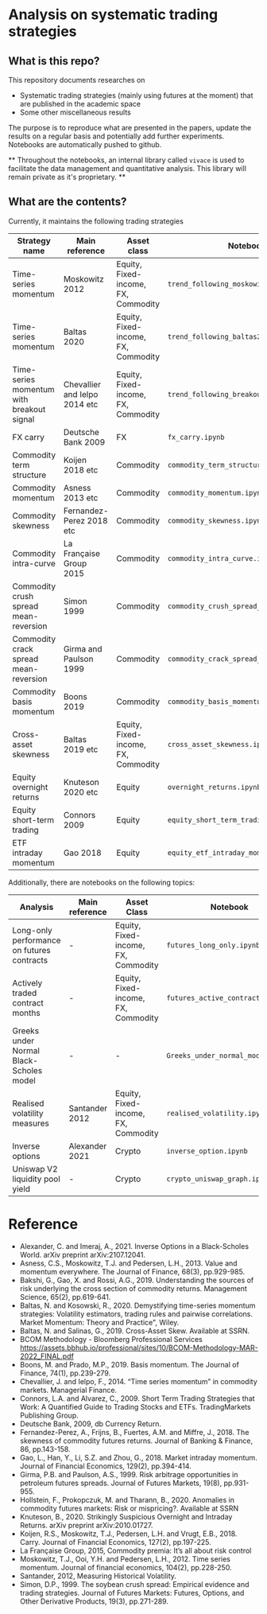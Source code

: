 # Analysis on systematic trading strategies

## What is this repo?

This repository documents researches on

- Systematic trading strategies (mainly using futures at the moment) that are published in the academic space
- Some other miscellaneous results

The purpose is to reproduce what are presented in the papers, update the results on a regular basis and potentially add
further experiments. Notebooks are automatically pushed to github.

** Throughout the notebooks, an internal library called `vivace` is used to facilitate the data management and quantitative analysis. 
This library will remain private as it's proprietary. **

## What are the contents?

Currently, it maintains the following trading strategies

| Strategy name                             | Main reference                | Asset class                         | Notebook                                  |
|-------------------------------------------|-------------------------------|-------------------------------------|-------------------------------------------|
| Time-series momentum                      | Moskowitz 2012                | Equity, Fixed-income, FX, Commodity | `trend_following_moskowitz2012.ipynb`     |
| Time-series momentum                      | Baltas 2020                   | Equity, Fixed-income, FX, Commodity | `trend_following_baltas2020.ipynb`        |
| Time-series momentum with breakout signal | Chevallier and Ielpo 2014 etc | Equity, Fixed-income, FX, Commodity | `trend_following_breakout.ipynb`          |
| FX carry                                  | Deutsche Bank 2009            | FX                                  | `fx_carry.ipynb`                          |
| Commodity term structure                  | Koijen 2018 etc               | Commodity                           | `commodity_term_structure.ipynb`          |
| Commodity momentum                        | Asness 2013 etc               | Commodity                           | `commodity_momentum.ipynb`                |
| Commodity skewness                        | Fernandez-Perez 2018 etc      | Commodity                           | `commodity_skewness.ipynb`                |
| Commodity intra-curve                     | La Française Group 2015       | Commodity                           | `commodity_intra_curve.ipynb`             |
| Commodity crush spread mean-reversion     | Simon 1999                    | Commodity                           | `commodity_crush_spread_stat_arb.ipynb`   |
| Commodity crack spread mean-reversion     | Girma and Paulson 1999        | Commodity                           | `commodity_crack_spread_stat_arb.ipynb`   |
| Commodity basis momentum                  | Boons 2019                    | Commodity                           | `commodity_basis_momentum.ipynb`          |
| Cross-asset skewness                      | Baltas 2019 etc               | Equity, Fixed-income, FX, Commodity | `cross_asset_skewness.ipynb`              |
| Equity overnight returns                  | Knuteson 2020 etc             | Equity                              | `overnight_returns.ipynb`                 |
| Equity short-term trading                 | Connors 2009                  | Equity                              | `equity_short_term_trading_connors.ipynb` |
| ETF intraday momentum                     | Gao 2018                      | Equity                              | `equity_etf_intraday_momentum.ipynb`      |

Additionally, there are notebooks on the following topics:

| Analysis                                   | Main reference | Asset Class                         | Notebook                          |
|--------------------------------------------|----------------|-------------------------------------|-----------------------------------|
| Long-only performance on futures contracts | -              | Equity, Fixed-income, FX, Commodity | `futures_long_only.ipynb`         |
| Actively traded contract months            | -              | Equity, Fixed-income, FX, Commodity | `futures_active_contracts.ipynb`  |
| Greeks under Normal Black-Scholes model    | -              | -                                   | `Greeks_under_normal_model.ipynb` |
| Realised volatility measures               | Santander 2012 | Equity, Fixed-income, FX, Commodity | `realised_volatility.ipynb`       |
| Inverse options                            | Alexander 2021 | Crypto                              | `inverse_option.ipynb`            |
| Uniswap V2 liquidity pool yield            | -              | Crypto                              | `crypto_uniswap_graph.ipynb`      |

# Reference

- Alexander, C. and Imeraj, A., 2021. Inverse Options in a Black-Scholes World. arXiv preprint arXiv:2107.12041.
- Asness, C.S., Moskowitz, T.J. and Pedersen, L.H., 2013. Value and momentum everywhere. The Journal of Finance, 68(3),
  pp.929-985.
- Bakshi, G., Gao, X. and Rossi, A.G., 2019. Understanding the sources of risk underlying the cross section of commodity
  returns. Management Science, 65(2), pp.619-641.
- Baltas, N. and Kosowski, R., 2020. Demystifying time-series momentum strategies: Volatility estimators, trading rules
  and pairwise correlations. Market Momentum: Theory and Practice", Wiley.
- Baltas, N. and Salinas, G., 2019. Cross-Asset Skew. Available at SSRN.
- BCOM Methodology - Bloomberg Professional Services https://assets.bbhub.io/professional/sites/10/BCOM-Methodology-MAR-2022_FINAL.pdf
- Boons, M. and Prado, M.P., 2019. Basis momentum. The Journal of Finance, 74(1), pp.239-279.
- Chevallier, J. and Ielpo, F., 2014. “Time series momentum” in commodity markets. Managerial Finance.
- Connors, L.A. and Alvarez, C., 2009. Short Term Trading Strategies that Work: A Quantified Guide to Trading Stocks and
  ETFs. TradingMarkets Publishing Group.
- Deutsche Bank, 2009, db Currency Return.
- Fernandez-Perez, A., Frijns, B., Fuertes, A.M. and Miffre, J., 2018. The skewness of commodity futures returns.
  Journal of Banking & Finance, 86, pp.143-158.
- Gao, L., Han, Y., Li, S.Z. and Zhou, G., 2018. Market intraday momentum. Journal of Financial Economics, 129(2),
  pp.394-414.
- Girma, P.B. and Paulson, A.S., 1999. Risk arbitrage opportunities in petroleum futures spreads. Journal of Futures
  Markets, 19(8), pp.931-955.
- Hollstein, F., Prokopczuk, M. and Tharann, B., 2020. Anomalies in commodity futures markets: Risk or mispricing?.
  Available at SSRN
- Knuteson, B., 2020. Strikingly Suspicious Overnight and Intraday Returns. arXiv preprint arXiv:2010.01727.
- Koijen, R.S., Moskowitz, T.J., Pedersen, L.H. and Vrugt, E.B., 2018. Carry. Journal of Financial Economics, 127(2),
  pp.197-225.
- La Française Group, 2015, Commodity premia: It’s all about risk control
- Moskowitz, T.J., Ooi, Y.H. and Pedersen, L.H., 2012. Time series momentum. Journal of financial economics, 104(2),
  pp.228-250.
- Santander, 2012, Measuring Historical Volatility.
- Simon, D.P., 1999. The soybean crush spread: Empirical evidence and trading strategies. Journal of Futures Markets:
  Futures, Options, and Other Derivative Products, 19(3), pp.271-289.
